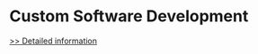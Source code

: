 # Custom Software Development
[>> Detailed information](https://secure.shareit.com/shareit/product.html?productid=300067302&affiliateid=200057808)